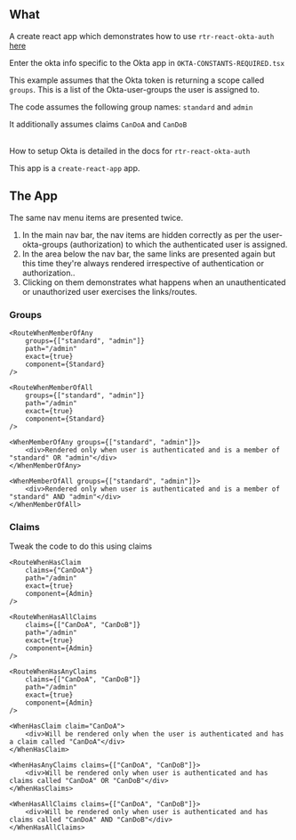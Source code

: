 
## What
A create react app which demonstrates how to use `rtr-react-okta-auth` [here](https://github.com/RentTheRunway/rtr-react-okta-auth)

Enter the okta info specific to the Okta app in `OKTA-CONSTANTS-REQUIRED.tsx`

This example assumes that the Okta token is returning a scope called `groups`. This is a list of the Okta-user-groups the user is assigned to.

The code assumes the following group names:
`standard` and `admin`

It additionally assumes claims `CanDoA` and `CanDoB`

\
How to setup Okta is detailed in the docs for `rtr-react-okta-auth`

This app is a `create-react-app` app.

## The App
The same nav menu items are presented twice.
1. In the main nav bar, the nav items are hidden correctly as per the user-okta-groups (authorization) to which the authenticated user is assigned.
2. In the area below the nav bar, the same links are presented again but this time they're always rendered irrespective of authentication or authorization..
3. Clicking on them demonstrates what happens when an unauthenticated or unauthorized user exercises the links/routes.

### Groups
```JSX
<RouteWhenMemberOfAny
    groups={["standard", "admin"]}
    path="/admin"
    exact={true}
    component={Standard}
/>
```
```JSX
<RouteWhenMemberOfAll
    groups={["standard", "admin"]}
    path="/admin"
    exact={true}
    component={Standard}
/>
```
```JSX
<WhenMemberOfAny groups={["standard", "admin"]}>
    <div>Rendered only when user is authenticated and is a member of "standard" OR "admin"</div>
</WhenMemberOfAny>
```
```JSX
<WhenMemberOfAll groups={["standard", "admin"]}>
    <div>Rendered only when user is authenticated and is a member of "standard" AND "admin"</div>
</WhenMemberOfAll>
```

### Claims
Tweak the code to do this using claims
```JSX
<RouteWhenHasClaim
    claims={"CanDoA"}
    path="/admin"
    exact={true}
    component={Admin}
/>
```
```JSX
<RouteWhenHasAllClaims
    claims={["CanDoA", "CanDoB"]}
    path="/admin"
    exact={true}
    component={Admin}
/>
```
```JSX
<RouteWhenHasAnyClaims
    claims={["CanDoA", "CanDoB"]}
    path="/admin"
    exact={true}
    component={Admin}
/>
```
```JSX
<WhenHasClaim claim="CanDoA">
    <div>Will be rendered only when the user is authenticated and has a claim called "CanDoA"</div>
</WhenHasClaim>
```
```JSX
<WhenHasAnyClaims claims={["CanDoA", "CanDoB"]}>
    <div>Will be rendered only when user is authenticated and has claims called "CanDoA" OR "CanDoB"</div>
</WhenHasClaims>
```
```JSX
<WhenHasAllClaims claims={["CanDoA", "CanDoB"]}>
    <div>Will be rendered only when user is authenticated and has claims called "CanDoA" AND "CanDoB"</div>
</WhenHasAllClaims>
```